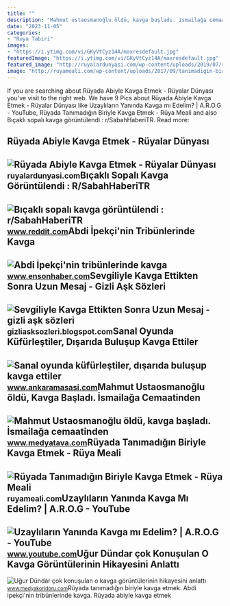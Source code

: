 ```yaml
---
title: ""
description: "Mahmut ustaosmanoğlu öldü, kavga başladı. i̇smailağa cemaatinden"
date: "2023-11-05"
categories:
- "Ruya Tabiri"
images:
- "https://i.ytimg.com/vi/GKyVtCyz14A/maxresdefault.jpg"
featuredImage: "https://i.ytimg.com/vi/GKyVtCyz14A/maxresdefault.jpg"
featured_image: "http://ruyalardunyasi.com/wp-content/uploads/2019/07/ruyada-abiyle-kavga-etmek.jpg"
image: "http://ruyameali.com/wp-content/uploads/2017/09/tanimadigin-biriyle-kavga-etmek.jpg"
---
```


If you are searching about Rüyada Abiyle Kavga Etmek - Rüyalar Dünyası you've visit to the right web. We have 9 Pics about Rüyada Abiyle Kavga Etmek - Rüyalar Dünyası like Uzaylıların Yanında Kavga mı Edelim? | A.R.O.G - YouTube, Rüyada Tanımadığın Biriyle Kavga Etmek - Rüya Meali and also Bıçaklı sopalı kavga görüntülendi : r/SabahHaberiTR. Read more:

Rüyada Abiyle Kavga Etmek - Rüyalar Dünyası
-------------------------------------------

 ![Rüyada Abiyle Kavga Etmek - Rüyalar Dünyası](http://ruyalardunyasi.com/wp-content/uploads/2019/07/ruyada-abiyle-kavga-etmek.jpg) <small>ruyalardunyasi.com</small>Bıçaklı Sopalı Kavga Görüntülendi : R/SabahHaberiTR
---------------------------------------------------

 ![Bıçaklı sopalı kavga görüntülendi : r/SabahHaberiTR](https://external-preview.redd.it/bıçaklı-sopalı-kavga-görüntülendi-v0-0V-ZylJDm9-hHRZhNqAUV5tPmT9IK4CNhtT8qFlmOGY.jpg?auto=webp&s=57c6a5ab68bf7aca4b9ab32d873f285f05a5f7f7) <small>www.reddit.com</small>Abdi İpekçi'nin Tribünlerinde Kavga
-----------------------------------

 ![Abdi İpekçi'nin tribünlerinde kavga](https://icdn.ensonhaber.com/resize/1200x675-85/resimler/diger/kralspor/2011/06/12/abdi_ipekcinin_tribunlerinde_kavga.jpg) <small>www.ensonhaber.com</small>Sevgiliyle Kavga Ettikten Sonra Uzun Mesaj - Gizli Aşk Sözleri
--------------------------------------------------------------

 ![Sevgiliyle Kavga Ettikten Sonra Uzun Mesaj - gizli aşk sözleri](https://s.wsj.net/public/resources/images/TU-AG093_kavga_G_20140717041158.jpg) <small>gizliasksozleri.blogspot.com</small>Sanal Oyunda Küfürleştiler, Dışarıda Buluşup Kavga Ettiler
----------------------------------------------------------

 ![Sanal oyunda küfürleştiler, dışarıda buluşup kavga ettiler](https://cdn.ankaramasasi.com/2023/8/16/sanal-oyunda-kufurlestiler-disarida-bulusup-kavga-ettiler-manset-g1xirzj2.jpg) <small>www.ankaramasasi.com</small>Mahmut Ustaosmanoğlu öldü, Kavga Başladı. İsmailağa Cemaatinden
---------------------------------------------------------------

 ![Mahmut Ustaosmanoğlu öldü, kavga başladı. İsmailağa cemaatinden](https://img.medyatava.com/rcman/Cw1280h720q95gc/storage/files/images/2022/07/19/kavga-g82i_cover.jpg) <small>www.medyatava.com</small>Rüyada Tanımadığın Biriyle Kavga Etmek - Rüya Meali
---------------------------------------------------

 ![Rüyada Tanımadığın Biriyle Kavga Etmek - Rüya Meali](http://ruyameali.com/wp-content/uploads/2017/09/tanimadigin-biriyle-kavga-etmek.jpg) <small>ruyameali.com</small>Uzaylıların Yanında Kavga Mı Edelim? | A.R.O.G - YouTube
--------------------------------------------------------

 ![Uzaylıların Yanında Kavga mı Edelim? | A.R.O.G - YouTube](https://i.ytimg.com/vi/GKyVtCyz14A/maxresdefault.jpg) <small>www.youtube.com</small>Uğur Dündar çok Konuşulan O Kavga Görüntülerinin Hikayesini Anlattı
-------------------------------------------------------------------

 ![Uğur Dündar çok konuşulan o kavga görüntülerinin hikayesini anlattı](https://www.medyakoridoru.com/wp-content/uploads/2020/06/05/05062020092958_8996089_9_29.jpg) <small>www.medyakoridoru.com</small>Rüyada tanımadığın biriyle kavga etmek. Abdi i̇pekçi'nin tribünlerinde kavga. Rüyada abiyle kavga etmek
